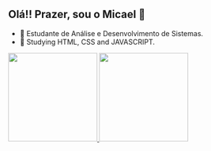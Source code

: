 ## Olá!! Prazer, sou o Micael 👋

- 🔭 Estudante de Análise e Desenvolvimento de Sistemas.
- 🌱 Studying HTML, CSS and JAVASCRIPT.

<div>
  <a href="https://github.com/philippinimicael">
  <img height="180em" src="https://github-readme-stats.vercel.app/api?username=philippinimicael&show_icons=true&theme=dracula&inclue_all_commits=true&count_private=true"/>
  <img height="180em" src="https://github-readme-stats.vercel.app/api/top-langs/?username=philippinimicael&layout=compact&langs_count=16&theme=dracula"/>
</div>
